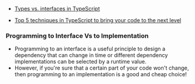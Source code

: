 - [Types vs. interfaces in TypeScript](https://blog.logrocket.com/types-vs-interfaces-in-typescript/)

- [Top 5 techniques in TypeScript to bring your code to the next level](https://obaranovskyi.medium.com/top-5-techniques-in-typescript-to-bring-your-code-to-the-next-level-6f20be543b39)

### Programming to Interface Vs to Implementation
- Programming to an interface is a useful principle to design a dependency that can change in time or different dependency implementations can be selected by a runtime value.
- However, if you're sure that a certain part of your code won't change, then programming to an implementation is a good and cheap choice!